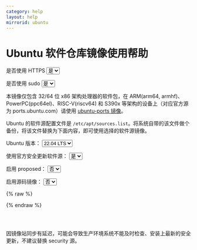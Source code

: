 ```yaml
---
category: help
layout: help
mirrorid: ubuntu
---
```


# Ubuntu 软件仓库镜像使用帮助

<form class="form-inline">
<div class="form-group">
	<label>是否使用 HTTPS</label>
	<select id="http-select" class="form-control content-select" data-target="#content-0">
	  <option data-http_protocol="https://" selected>是</option>
	  <option data-http_protocol="http://">否</option>
	</select>
</div>
</form>


<form class="form-inline">
<div class="form-group">
	<label>是否使用 sudo</label>
	<select id="sudo-select" class="form-control content-select" data-target="#content-0">
	  <option data-sudo="sudo " selected>是</option>
	  <option data-sudo="">否</option>
	</select>
</div>
</form>



本镜像仅包含 32/64 位 x86 架构处理器的软件包，在 ARM(arm64, armhf)、PowerPC(ppc64el)、RISC-V(riscv64) 和 S390x 等架构的设备上（对应官方源为 ports.ubuntu.com）请使用 [ubuntu-ports 镜像](/help/ubuntu-ports)。

Ubuntu 的软件源配置文件是 `/etc/apt/sources.list`。将系统自带的该文件做个备份，将该文件替换为下面内容，即可使用选择的软件源镜像。



<form class="form-inline">
<div class="form-group">
  <label>Ubuntu 版本：</label>
    <select id="select-0-0" class="form-control content-select" data-target="#content-0">
      <option data-release_name="jammy" selected>22.04 LTS</option>
      <option data-release_name="lunar">23.04</option>
      <option data-release_name="kinetic">22.10</option>
      <option data-release_name="focal">20.04 LTS</option>
      <option data-release_name="bionic">18.04 LTS</option>
      <option data-release_name="xenial">16.04 LTS</option>
      <option data-release_name="trusty">14.04 LTS</option>
    </select>
</div>
</form>

<form class="form-inline">
<div class="form-group">
  <label>使用官方安全更新软件源：</label>
    <select id="select-0-1" class="form-control content-select" data-target="#content-0">
      <option data-security_mirror="# " data-security_official="" selected>是</option>
      <option data-security_mirror="" data-security_official="# ">否</option>
    </select>
</div>
</form>

<form class="form-inline">
<div class="form-group">
  <label>启用 proposed：</label>
    <select id="select-0-2" class="form-control content-select" data-target="#content-0">
      <option data-enable_proposed="# " selected>否</option>
      <option data-enable_proposed="">是</option>
    </select>
</div>
</form>

<form class="form-inline">
<div class="form-group">
  <label>启用源码镜像：</label>
    <select id="select-0-3" class="form-control content-select" data-target="#content-0">
      <option data-enable_source="# " selected>否</option>
      <option data-enable_source="">是</option>
    </select>
</div>
</form>

{% raw %}
<script id="template-0" type="x-tmpl-markup">
# 默认注释了源码镜像以提高 apt update 速度，如有需要可自行取消注释
deb {{http_protocol}}{{mirror}}/ {{release_name}} main restricted universe multiverse
{{enable_source}}deb-src {{http_protocol}}{{mirror}}/ {{release_name}} main restricted universe multiverse
deb {{http_protocol}}{{mirror}}/ {{release_name}}-updates main restricted universe multiverse
{{enable_source}}deb-src {{http_protocol}}{{mirror}}/ {{release_name}}-updates main restricted universe multiverse
deb {{http_protocol}}{{mirror}}/ {{release_name}}-backports main restricted universe multiverse
{{enable_source}}deb-src {{http_protocol}}{{mirror}}/ {{release_name}}-backports main restricted universe multiverse

{{security_mirror}}deb {{http_protocol}}{{mirror}}/ {{release_name}}-security main restricted universe multiverse
{{security_mirror}}{{enable_source}}deb-src {{http_protocol}}{{mirror}}/ {{release_name}}-security main restricted universe multiverse

{{security_official}}deb http://security.ubuntu.com/ubuntu/ {{release_name}}-security main restricted universe multiverse
{{security_official}}{{enable_source}}deb-src http://security.ubuntu.com/ubuntu/ {{release_name}}-security main restricted universe multiverse

# 预发布软件源，不建议启用
{{enable_proposed}}deb {{http_protocol}}{{mirror}}/ {{release_name}}-proposed main restricted universe multiverse
{{enable_proposed}}{{enable_source}}deb-src {{http_protocol}}{{mirror}}/ {{release_name}}-proposed main restricted universe multiverse
</script>
{% endraw %}

<p></p>

<pre>
<code id="content-0" class="language-properties" data-template="#template-0" data-select="#http-select,#sudo-select,#select-0-0,#select-0-1,#select-0-2,#select-0-3">
</code>
</pre>


因镜像站同步有延迟，可能会导致生产环境系统不能及时检查、安装上最新的安全更新，不建议替换 security 源。

